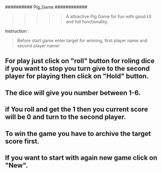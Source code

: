 ########## Pig_Game  ############

>>>>>  A attractive Pig Game for fun with good UI and full functionality.

Instruction :

> Before start game enter target for winning, first player name and second player name!

## For play just click on "roll" button for roling dice if you want to stop you turn give to the second player for playing then click on "Hold" button. 

## The dice will give you number between 1-6.

## if You roll and get the 1 then you current score will be 0 and turn to the second player. 

## To win the game you have to archive the target score first. 

## If you want to start with again new game click on "New".


